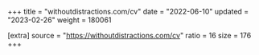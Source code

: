 +++
title = "withoutdistractions.com/cv"
date = "2022-06-10"
updated = "2023-02-26"
weight = 180061

[extra]
source = "https://withoutdistractions.com/cv"
ratio = 16
size = 176
+++
